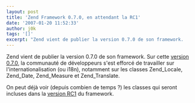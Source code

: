 ```yaml
---
layout: post
title: 'Zend Framework 0.7.0, en attendant la RC1'
date: '2007-01-20 11:52:33'
author: j0k
tags: '[]'
excerpt: "Zend vient de publier la version 0.7.0 de son framework.     \nSur cette [version 0.7.0](http://devzone.zend.com/node/view/id/1592), la communauté de développeurs s'est efforcé de travailler sur l'internationalisation (ou i18n), notamment sur les classes Zend_Locale, Zend_Date, Zend_Measure et Zend_Translate.  \n  \nOn peut déjà voir (depuis      …"
---
```


Zend vient de publier la version 0.7.0 de son framework.
Sur cette [version 0.7.0](http://devzone.zend.com/node/view/id/1592), la communauté de développeurs s'est efforcé de travailler sur l'internationalisation (ou i18n), notamment sur les classes Zend_Locale, Zend_Date, Zend_Measure et Zend_Translate.

On peut déjà voir (depuis combien de temps ?) les classes qui seront incluses dans la [version RC1](http://framework.zend.com/roadmap/components/) du framework.
